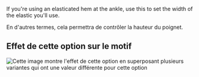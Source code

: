 If you're using an elasticated hem at the ankle, use this to set the width of the elastic you'll use.

En d'autres termes, cela permettra de contrôler la hauteur du poignet.

## Effet de cette option sur le motif

![Cette image montre l'effet de cette option en superposant plusieurs variantes qui ont une valeur différente pour cette option](paco_ankleelastic_sample.svg "Effet de cette option sur le motif")
